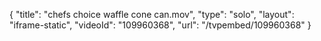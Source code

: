 {
    "title": "chefs choice waffle cone can.mov",
    "type": "solo",
    "layout": "iframe-static",
    "videoId": "109960368",
    "url": "\/tvpembed\/109960368"
}